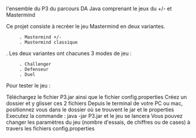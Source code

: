l'ensemble du P3 du parcours DA Java comprenant le jeux du +/- et Mastermind

Ce projet consiste à recréer le jeu Mastermind en deux variantes.

         . Mastermind +/- 
         . Mastermind classique 
         
. Les deux variantes ont chacunes 3 modes de jeu :

         . Challenger
         . Defenseur
         . Duel
         

Pour tester le jeu :

Téléchargez le fichier P3.jar ainsi que le fichier config.properties
Créez un dossier et y glisser ces 2 fichiers
Depuis le terminal de votre PC ou mac, positionnez vous dans le dossier où se trouvent le jar et le properties
Executez la commande : java -jar P3.jar et le jeu se lancera
Vous pouvez changer les paramètres du jeu (nombre d'essais, de chiffres ou de cases) à travers les fichiers config.properties



